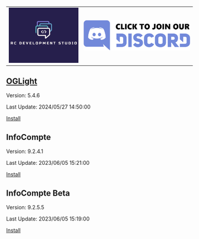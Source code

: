 <table style="border: 0px">
<tr style="border: 0px">
<td style="width: 40%; border: 0px"><img src="images/logo2.png"  width="100%"></td>
<td style="width: 100%; border: 0px"><a href="https://discord.gg/uYrytKfeGT" target="_blank"><img src="images/discord.png"  width="100%"></a>
</td>
</tr>
</table>

## [OGLight](https://github.com/igoptx/ogameTools/tree/main/OGLight)

Version: 5.4.6

Last Update: 2024/05/27 14:50:00

[Install](https://github.com/igoptx/ogameTools/blob/main/OGLight/OGLight.user.js)

## InfoCompte

Version: 9.2.4.1

Last Update: 2023/06/05 15:21:00

[Install](https://github.com/igoptx/ogameTools/raw/main/InfoCompte/InfoCompte.user.js)

## InfoCompte Beta

Version: 9.2.5.5

Last Update: 2023/06/05 15:19:00

[Install](https://github.com/igoptx/ogameTools/raw/main/InfoCompte/InfoCompte_beta.user.js)
